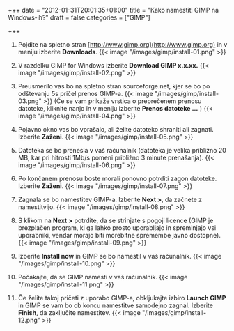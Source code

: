 +++
date = "2012-01-31T20:01:35+01:00"
title = "Kako namestiti GIMP na Windows-ih?"
draft = false
categories = ["GIMP"]

+++

1. Pojdite na spletno stran [http://www.gimp.org](http://www.gimp.org) in v meniju izberite **Downloads**.
{{< image "/images/gimp/install-01.png" >}}

2. V razdelku GIMP for Windows izberite **Download GIMP x.x.xx.**
{{< image "/images/gimp/install-02.png" >}}

3. Preusmerilo vas bo na spletno stran sourceforge.net, kjer se bo po odštevanju 5s pričel prenos GIMP-a.
{{< image "/images/gimp/install-03.png" >}}
(Če se vam prikaže vrstica o preprečenem prenosu datoteke, kliknite nanjo in v meniju izberite **Prenos datoteke …** )
{{< image "/images/gimp/install-04.png" >}}

4. Pojavno okno vas bo vprašalo, ali želite datoteko shraniti ali zagnati. Izberite **Zaženi**.
{{< image "/images/gimp/install-05.png" >}}

5. Datoteka se bo prenesla v vaš računalnik (datoteka je velika približno 20 MB, kar pri hitrosti 1Mb/s pomeni približno 3 minute prenašanja).
{{< image "/images/gimp/install-06.png" >}}

6. Po končanem prenosu boste morali ponovno potrditi zagon datoteke. Izberite **Zaženi**.
{{< image "/images/gimp/install-07.png" >}}

7. Zagnala se bo namestitev GIMP-a. Izberite **Next >**, da začnete z namestitvijo.
{{< image "/images/gimp/install-08.png" >}}

8. S klikom na **Next >** potrdite, da se strinjate s pogoji licence (GIMP je brezplačen program, ki ga lahko prosto uporabljajo in spreminjajo vsi uporabniki, vendar morajo biti morebitne spremembe javno dostopne).
{{< image "/images/gimp/install-09.png" >}}

9. Izberite **Install now** in GIMP se bo namestil v vaš računalnik.
{{< image "/images/gimp/install-10.png" >}}

10. Počakajte, da se GIMP namesti v vaš računalnik.
{{< image "/images/gimp/install-11.png" >}}

11. Če želite takoj pričeti z uporabo GIMP-a, obkljukajte izbiro **Launch GIMP** in GIMP se vam bo ob koncu namestitve samodejno zagnal. Izberite **Finish**, da zaključite namestitev.
{{< image "/images/gimp/install-12.png" >}}
